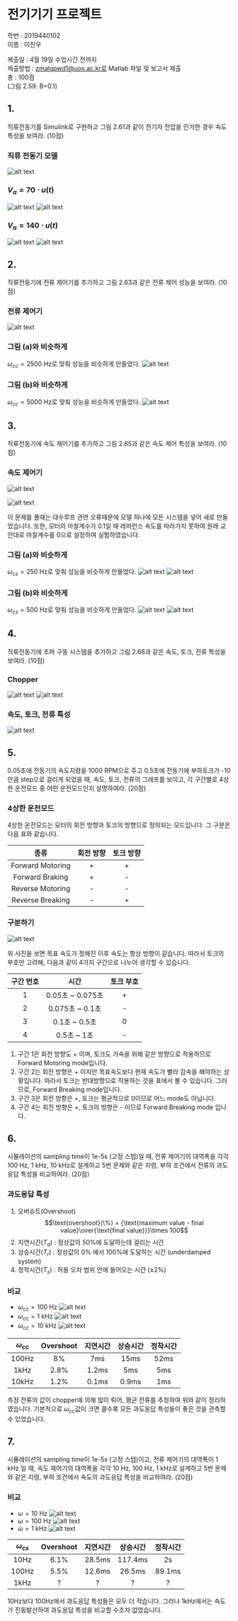 # 전기기기 프로젝트

학번 : 2019440102  
이름 : 이진우

제출일 : 4월 19일 수업시간 전까지  
제출방법 : zmalqpwd1@uos.ac.kr로 Matlab 파일 및 보고서 제출  
총 : 100점  
(그림 2.59: B=0.1)  
## 1.
직류전동기를 Simulink로 구현하고 그림 2.61과 같이 전기자 전압을 인가한 경우 속도 특성을 보여라. (10점)

### 직류 전동기 모델

![alt text](attachments/image01.png)

### $V_a = 70\cdot u(t)$

![alt text](attachments/image02.png)
![alt text](attachments/image03.png)

### $V_a = 140 \cdot u(t)$

![alt text](attachments/image04.png)
![alt text](attachments/image05.png)

## 2.
직류전동기에 전류 제어기를 추가하고 그림 2.63과 같은 전류 제어 성능을 보여라. (10점)

### 전류 제어기

![alt text](attachments/image06.png)

### 그림 (a)와 비슷하게
$\omega_{cc} = 2500$ Hz로 맞춰 성능을 비슷하게 만들었다.
![alt text](attachments/image07.png)

### 그림 (b)와 비슷하게
$\omega_{cc} = 5000$ Hz로 맞춰 성능을 비슷하게 만들었다.
![alt text](attachments/image08.png)

## 3. 
직류전동기에 속도 제어기를 추가하고 그림 2.65과 같은 속도 제어 특성을 보여라. (10점)

### 속도 제어기
![alt text](attachments/image09.png)

![alt text](attachments/image10.png)

이 문제를 풀때는 대수루프 관련 오류때문에 모델 하나에 모든 시스템을 넣어 새로 만들었습니다. 또한, 모터의 마찰계수가 0.1일 때 레퍼런스 속도를 따라가지 못하여 원래 교안대로 마찰계수를 0으로 설정하여 실험하였습니다.

### 그림 (a)와 비슷하게
$\omega_{cs} = 250$ Hz로 맞춰 성능을 비슷하게 만들었다.
![alt text](attachments/image11.png)
![alt text](attachments/image12.png)

### 그림 (b)와 비슷하게
$\omega_{cs} = 500$ Hz로 맞춰 성능을 비슷하게 만들었다.
![alt text](attachments/image13.png)
![alt text](attachments/image14.png)

## 4. 
직류전동기에 초퍼 구동 시스템을 추가하고 그림 2.68과 같은 속도, 토크, 전류 특성을 보여라. (10점)

### Chopper
![alt text](attachments/image15.png)
![alt text](attachments/image16.png)

### 속도, 토크, 전류 특성
![alt text](attachments/image17.png)

## 5.
0.05초에 전동기의 속도지령을 1000 RPM으로 주고 0.5초에 전동기에 부하토크가 -10만큼 step으로 걸리게 되었을 때, 속도, 토크, 전류의 그래프를 보이고, 각 구간별로 4상한 운전모드 중 어떤 운전모드인지 설명하여라. (20점)

### 4상한 운전모드
4상한 운전모드는 모터의 회전 방향과 토크의 방향으로 정의되는 모드입니다. 그 구분은 다음 표와 같습니다.

| 종류 |회전 방향|토크 방향|
|:---:|:---:|:---:|
|Forward Motoring|+|+|
|Forward Braking|+|-|
|Reverse Motoring|-|-|
|Reverse Breaking|-|+|

### 구분하기

![alt text](attachments/image18.png)

위 사진을 보면 목표 속도가 정해진 이후 속도는 항상 방향이 같습니다. 따라서 토크의 부호만 고려해, 다음과 같이 4가지 구간으로 나누어 생각할 수 있습니다.

|구간 번호|시간|토크 부호|
|:---:|:---:|:---:|
|1|0.05초 ~ 0.075초 | + |
|2|0.075초 ~ 0.1초 |-|
|3|0.1초 ~ 0.5초 | 0|
|4|0.5초 ~ 1초 | -|

1. 구간 1은 회전 방향도 + 이며, 토크도 가속을 위해 같은 방향으로 작용하므로 Forward Motoring mode입니다.
2. 구간 2는 회전 방향은 + 이지만 목표속도보다 현재 속도가 빨라 감속을 해야하는 상황입니다. 따라서 토크는 반대방향으로 작용하는 것을 표에서 볼 수 있습니다. 그러므로, Forward Breaking mode입니다.
3. 구간 3은 회전 방향은 +, 토크는 평균적으로 0이므로 어느 mode도 아닙니다.
4. 구간 4는 회전 방향은 +, 토크의 방향은 - 이므로 Forward Breaking mode 입니다.

## 6.
시뮬레이션의 sampling time이 1e-5s (고정 스텝)일 때, 전류 제어기의 대역폭을 각각 100 Hz, 1 kHz, 10 kHz로 설계하고 5번 문제와 같은 지령, 부하 조건에서 전류의 과도응답 특성을 비교하여라. (20점)

### 과도응답 특성
1. 오버슈트(Overshoot) 
$$\text{overshoot}(\%) = {\text{maximum value - final value}\over{\text{final value}}}\times 100$$
2. 지연시간($T_d$) : 정상값의 50%에 도달하는데 걸리는 시간
3. 상승시간($T_r$) : 정상값의 0% 에서 100%에 도달하는 시간 (underdamped system)
4. 정착시간($T_s$) : 허용 오차 범위 안에 들어오는 시간 (±2%)

### 비교
- $\omega_{cc} = 100$ Hz
![alt text](attachments/image19.png)
- $\omega_{cc} = 1$ kHz
![alt text](attachments/image20.png)
- $\omega_{cc} = 10$ kHz
![alt text](attachments/image21.png)

|$\omega_{cc}$|Overshoot|지연시간|상승시간|정착시간|
|:---:|:---:|:---:|:---:|:---:|
|100Hz|8%|7ms|15ms|52ms|
|1kHz|2.8%|1.2ms|5ms|5ms|
|10kHz|1.2%|0.1ms|0.9ms|1ms|

측정 전류의 값이 chopper에 의해 많이 튀어, 평균 전류를 추정하여 위와 같이 정리하였습니다. 기본적으로 $\omega_{cc}$값이 크면 클수록 모든 과도응답 특성들이 좋은 것을 관측할 수 있었습니다.

## 7.
시뮬레이션의 sampling time이 1e-5s (고정 스텝)이고, 전류 제어기의 대역폭이 1 kHz 일 때, 속도 제어기의 대역폭을 각각 10 Hz, 100 Hz, 1 kHz로 설계하고 5번 문제와 같은 지령, 부하 조건에서 속도의 과도응답 특성을 비교하여라. (20점)

### 비교
- $\omega = 10$ Hz
![alt text](attachments/image22.png)
- $\omega = 100$ Hz
![alt text](attachments/image23.png)
- $\omega = 1$ kHz
![alt text](attachments/image24.png)

|$\omega_{cs}$|Overshoot|지연시간|상승시간|정착시간|
|:---:|:---:|:---:|:---:|:---:|
|10Hz|6.1%|28.5ms|117.4ms|2s|
|100Hz|5.5%|12.6ms|26.5ms|89.1ms|
|1kHz|?|?|?|?|


10Hz보다 100Hz에서 과도응답 특성들은 모두 더 적습니다. 그러나 1kHz에서는 속도가 진동발산하여 과도응답 특성을 비교할 수조차 없었습니다.